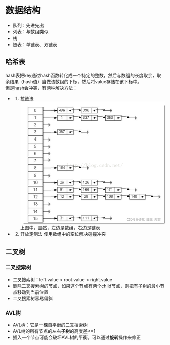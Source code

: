 # 数据结构

- 队列：先进先出
- 列表：与数组类似
- 栈
- 链表：单链表、双链表

## 哈希表
hash表把key通过hash函数转化成一个特定的整数，然后与数组的长度取余，取余结果（hash值）当做该数组的下标，然后将value存储在该下标中。  
但是hash会冲突，有两种解决方法：
- 1. 拉链法
![拉链法](../../images/拉链法.png)
上图中，显然，左边是数组，右边是链表

- 2. 开放定制法
使用数组中的空位解决碰撞冲突

## 二叉树
### 二叉搜索树
- 二叉搜索树：left.value < root.value < right.value  
- 删除二叉搜索树的节点，如果这个节点有两个child节点，则把有子树的最小节点移动到当前位置  
- 二叉搜索树容易偏斜

### AVL树
- AVL树：它是一棵自平衡的二叉搜索树
- AVL树的所有节点的左右**子树**的高度差<=1
- 插入一个节点可能会破坏AVL树的平衡，可以通过**旋转**操作来修正
